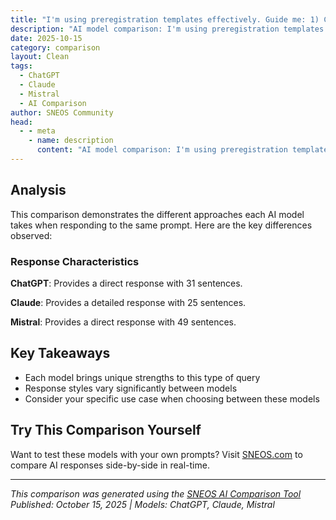 ```yaml
---
title: "I'm using preregistration templates effectively. Guide me: 1) Choose template fitting study design (OSF"
description: "AI model comparison: I'm using preregistration templates effectively. Guide me: 1) Choose template fitting study design (..."
date: 2025-10-15
category: comparison
layout: Clean
tags:
  - ChatGPT
  - Claude
  - Mistral
  - AI Comparison
author: SNEOS Community
head:
  - - meta
    - name: description
      content: "AI model comparison: I'm using preregistration templates effectively. Guide me: 1) Choose template fitting study design (OSF..."
---
```


<ChatComparison
  title="I'm using preregistration templates effectively. Guide me: 1) Choose template fitting study design (OSF"
  prompt="I'm using preregistration templates effectively. Guide me: 1) Choose template fitting study design (OSF"
  :responses='{"ChatGPT": "Choosing the right preregistration template is crucial for clearly outlining your study design and hypotheses. Here are the steps to select a fitting OSF (Open Science Framework) preregistration template based on your study design:\n\n1. **Identify Your Study Design**:\n   - Define whether your study is an **experiment**, **observational study**, **systematic review**, **meta-analysis**, or another type of research.\n   - Consider elements such as whether you will be conducting **qualitative** or **quantitative** research, and if applicable, whether it involves **longitudinal** or **cross-sectional** analysis.\n\n2. **Visit the OSF Preregistration Page**:\n   - Go to the [Open Science Framework\u0027s Preregistration Templates page](https://osf.io/preregistration/).\n   - You can find various templates listed based on categories relevant to different types of research.\n\n3. **Select Appropriate Categories**:\n   - Choose categories relevant to your research from:\n     - **Experimental Templates** (e.g., for randomized controlled trials or lab experiments)\n     - **Observational Templates** (e.g., for field studies or cohort studies)\n     - **Qualitative Research Templates** (if your study emphasizes qualitative methods)\n     - **Systematic Review/Meta-Analysis Templates** (for literature reviews).\n   \n4. **Review Template Features**:\n   - Ensure that the template includes necessary sections for your study design such as:\n     - **Research Question and Hypotheses**: Clearly state what you are testing.\n     - **Methodology**: Describe your Participants, Materials, Procedure, and Data Analysis plans.\n     - **Sample Size Calculation**: Outline how you determined your sample size.\n     - **Planned Analysis**: Specify statistical tests or coding techniques you intend to use.\n     - **Outcome Measures**: Clearly describe what your primary and secondary outcomes are.\n     \n5. **Consider Specific Needs**:\n   - If your research involves any methodological innovations or specific protocols (like preregistering a new scale or test), ensure the template allows for those details.\n   - If you are collaborating with others, consider how the template fits collective input or shared protocols.\n\n6. **Use OSF Features to Adapt**:\n   - OSF templates are often customizable. You can modify sections or include additional relevant information that might not be expressly covered in the template.\n\n7. **Finalize and Submit**:\n   - Fill out all relevant information in the chosen template.\n   - Double-check your entries for consistency and clarity.\n   - Submit your preregistration and ensure it is publicly accessible for transparency.\n\nBy carefully selecting the most appropriate template for your study design and ensuring it is comprehensive enough to cover your specific research methods and analysis plans, you can effectively utilize the OSF resources for your preregistration efforts.", "Claude": "# Guide to Using Preregistration Templates Effectively\n\nGreat that you\u0027re preregistering! Here\u0027s how to choose and use the right template:\n\n## 1) **Choosing the Right Template for Your Study Design**\n\n### **OSF Standard Templates:**\n\n- **OSF Preregistration Template** (General)\n  - Best for: Exploratory studies, qualitative research, any study not fitting specialized templates\n  - Pros: Flexible, widely accepted\n  - Cons: May lack specific guidance for complex designs\n\n- **AsPredicted Template** (Streamlined)\n  - Best for: Quick preregistration, straightforward experimental designs\n  - Pros: Short (9 questions), user-friendly\n  - Cons: Less detailed, may not satisfy some journals\n\n- **Preregistration Challenge Template** (Comprehensive)\n  - Best for: Experimental psychology, hypothesis-testing studies\n  - Pros: Detailed, well-structured\n  - Cons: Time-intensive (often 2-4 hours)\n\n### **Specialized Templates:**\n\n- **Registered Report Protocol (RRP)**\n  - Best for: Submitting to journals offering Registered Reports\n  - Required when: Journal-specific format needed\n\n- **Secondary Data Preregistration**\n  - Best for: Analyzing existing datasets\n  - Key feature: Addresses data familiarity, prior knowledge\n\n- **Clinical Trials (e.g., ClinicalTrials.gov)**\n  - Best for: Medical interventions, clinical research\n  - Required when: Federally mandated or journal policy\n\n- **Replication studies (Replication Recipe)**\n  - Best for: Direct or conceptual replications\n  - Key feature: Links to original study\n\n## 2) **Key Sections to Complete Thoroughly**\n\nRegardless of template, prioritize these:\n\n### **Essential Sections:**\n\n1. **Hypotheses**\n   - State directional predictions\n   - Distinguish primary from secondary hypotheses\n   - Use specific, falsifiable language\n\n2. **Sampling Plan**\n   - Sample size \u002B justification (power analysis)\n   - Stopping rule (when data collection ends)\n   - Inclusion/exclusion criteria\n\n3. **Variables**\n   - Operationalize all constructs\n   - Specify manipulations exactly\n   - Define how each measure is scored\n\n4. **Analysis Plan**\n   - Statistical tests for each hypothesis\n   - Criteria for inference (\u03B1 level, Bayes factors)\n   - Plan for missing data\n   - Plan for outliers\n\n5. **What You Already Know**\n   - Data collected yet? How much have you seen?\n   - Prior pilots or preliminary analyses?\n\n## 3) **Common Pitfalls to Avoid**\n\n\u274C **Being too vague**: \u0022We\u0027ll use appropriate statistical tests\u0022\n\u2705 **Be specific**: \u0022We\u0027ll use an independent samples t-test (two-tailed, \u03B1=.05)\u0022\n\n\u274C **Not addressing researcher degrees of freedom**\n\u2705 **Prespecify decision points**: \u0022If assumptions are violated, we\u0027ll use Mann-Whitney U test\u0022\n\n\u274C **Preregistering after seeing data**\n\u2705 **Time-stamp before data access**: Register, then collect\n\n\u274C **Forgetting exploratory analyses**\n\u2705 **Label clearly**: \u0022Exploratory: We\u0027ll examine correlations between...\u0022\n\n\u274C **Making it impossible to deviate**\n\u2705 **You CAN deviate**: Just transparently report deviations and justify them\n\n## 4) **Practical Workflow**\n\n\u0060\u0060\u0060\n1. Draft preregistration in separate document first\n2. Have collaborators review and revise\n3. Upload to OSF when finalized\n4. Make preregistration public OR embargo until publication\n5. Register before: data collection, data access, or analysis\n6. When publishing: cite preregistration DOI\n7. Report any deviations transparently\n\u0060\u0060\u0060\n\n## **Quick Decision Tree**\n\n**What\u0027s your study type?**\n\n- **Confirmatory experiment** \u2192 Preregistration Challenge or AsPredicted\n- **Survey/correlation study** \u2192 OSF Standard or AsPredicted  \n- **Existing dataset** \u2192 Secondary Data Preregistration\n- **Clinical intervention** \u2192 ClinicalTrials.gov \u002B OSF\n- **Replication** \u2192 Replication Recipe\n- **Submitting to journal** \u2192 Check if Registered Report format required\n- **Qualitative** \u2192 OSF Standard (adapted) or skip formal pre", "Mistral": "Using preregistration templates effectively is a great way to enhance the transparency and reproducibility of your research. Open Science Framework (OSF) offers several templates that can be tailored to different study designs. Here\u2019s a step-by-step guide to help you choose the right template for your study design:\n\n### Step 1: Understand Your Study Design\nBefore choosing a template, it\u0027s crucial to have a clear understanding of your study design. Common study designs include:\n- **Experimental Design**: Involves manipulating variables to observe the effects.\n- **Observational Design**: Involves observing variables without manipulation.\n- **Correlational Design**: Examines relationships between variables.\n- **Longitudinal Design**: Collects data over an extended period.\n- **Cross-Sectional Design**: Collects data at a single point in time.\n\n### Step 2: Explore OSF Preregistration Templates\nOSF provides several templates that cater to different study designs. Here are some common templates:\n\n1. **Standard Preregistration Template**: Suitable for a wide range of study designs, including experimental and observational studies.\n2. **Clinical Trial Preregistration Template**: Specifically designed for clinical trials.\n3. **Qualitative Research Preregistration Template**: For qualitative studies.\n4. **Replication Preregistration Template**: For studies aiming to replicate previous research.\n5. **Registered Report Preregistration Template**: For studies that will be submitted as registered reports.\n\n### Step 3: Choose the Appropriate Template\nBased on your study design, select the most fitting template:\n\n- **Experimental Design**: Use the Standard Preregistration Template.\n- **Observational Design**: Use the Standard Preregistration Template.\n- **Correlational Design**: Use the Standard Preregistration Template.\n- **Longitudinal Design**: Use the Standard Preregistration Template.\n- **Cross-Sectional Design**: Use the Standard Preregistration Template.\n- **Clinical Trials**: Use the Clinical Trial Preregistration Template.\n- **Qualitative Research**: Use the Qualitative Research Preregistration Template.\n- **Replication Studies**: Use the Replication Preregistration Template.\n- **Registered Reports**: Use the Registered Report Preregistration Template.\n\n### Step 4: Customize the Template\nOnce you\u2019ve chosen the appropriate template, customize it to fit your specific study:\n\n1. **Introduction**: Provide background information and the rationale for your study.\n2. **Methods**: Detail your study design, participants, procedures, and measures.\n3. **Hypotheses**: Clearly state your hypotheses and predictions.\n4. **Analysis Plan**: Describe your data analysis methods, including statistical tests and software.\n5. **Ethical Considerations**: Address any ethical issues and how you plan to handle them.\n6. **Timeline**: Outline the timeline for your study, including data collection and analysis.\n\n### Step 5: Review and Submit\n- **Review**: Carefully review your preregistration to ensure all necessary details are included.\n- **Submit**: Submit your preregistration on OSF. This will create a time-stamped, publicly accessible record of your study plan.\n\n### Step 6: Follow-Up\n- **Updates**: If there are any changes to your study design or methods, update your preregistration accordingly.\n- **Publication**: When publishing your results, refer to your preregistration to demonstrate transparency and adherence to your original plan.\n\n### Additional Tips\n- **Consult Guidelines**: Refer to guidelines such as the Transparency and Openness Promotion (TOP) Guidelines for additional best practices.\n- **Seek Feedback**: Share your preregistration with colleagues or mentors for feedback before submission.\n- **Document Changes**: If you deviate from your preregistered plan, document the reasons and implications clearly.\n\nBy following these steps, you can effectively use preregistration templates to enhance the rigor and transparency of your research."}' published-date="{DateTime.UtcNow:HH:mm}"
/>

## Analysis

This comparison demonstrates the different approaches each AI model takes when responding to the same prompt. Here are the key differences observed:

### Response Characteristics

**ChatGPT**: Provides a direct response with 31 sentences. 

**Claude**: Provides a detailed response with 25 sentences. 

**Mistral**: Provides a direct response with 49 sentences. 

## Key Takeaways

- Each model brings unique strengths to this type of query
- Response styles vary significantly between models
- Consider your specific use case when choosing between these models

## Try This Comparison Yourself

Want to test these models with your own prompts? Visit [SNEOS.com](https://sneos.com) to compare AI responses side-by-side in real-time.

---

*This comparison was generated using the [SNEOS AI Comparison Tool](https://sneos.com)*
*Published: October 15, 2025 | Models: ChatGPT, Claude, Mistral*
